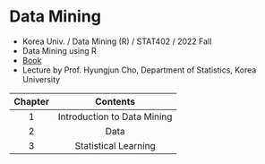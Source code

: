 # Data Mining
- Korea Univ. / Data Mining (R) / STAT402 / 2022 Fall
- Data Mining using R
- [Book](http://www.yes24.com/Product/Goods/107892918)
- Lecture by Prof. Hyungjun Cho, Department of Statistics, Korea University

|Chapter|Contents|
|:------:|:-----:|
|1|Introduction to Data Mining|
|2|Data|
|3|Statistical Learning|


